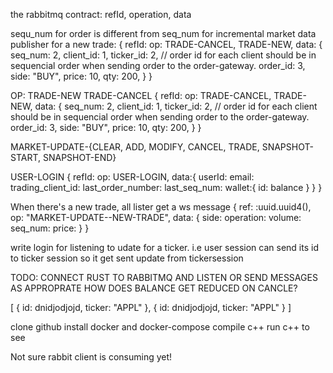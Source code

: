 the rabbitmq contract:
refId, operation, data

sequ_num for order is different from seq_num for incremental market data publisher
for a new trade:
{
  refId:
  op: TRADE-CANCEL, TRADE-NEW, 
  data: {
    seq_num: 2,
    client_id: 1,
    ticker_id: 2,
    // order id for each client should be in sequencial order when sending order to the order-gateway.
    order_id: 3,
    side: "BUY",
    price: 10,
    qty: 200,
  }
}

OP: 
TRADE-NEW TRADE-CANCEL 
{
  refId:
  op: TRADE-CANCEL, TRADE-NEW, 
  data: {
    seq_num: 2,
    client_id: 1,
    ticker_id: 2,
    // order id for each client should be in sequencial order when sending order to the order-gateway.
    order_id: 3,
    side: "BUY",
    price: 10,
    qty: 200,
  }
}

MARKET-UPDATE-{CLEAR, ADD, MODIFY, CANCEL, TRADE, SNAPSHOT-START, SNAPSHOT-END}


USER-LOGIN
{
  refId:
  op: USER-LOGIN,
  data:{
    userId:
    email:
    trading_client_id:
    last_order_number:
    last_seq_num:
    wallet:{
      id: 
      balance
    }
  }
}

When there's a new trade, all lister get a ws message
{
 ref: :uuid.uuid4(),
  op: "MARKET-UPDATE--NEW-TRADE",
  data: {
    side:
    operation: 
    volume: 
    seq_num:
    price: 
  }
}


write login for listening to udate for a ticker. i.e user session can send its id to ticker session so it get sent update from tickersession

TODO:
CONNECT RUST TO RABBITMQ AND LISTEN OR SEND MESSAGES AS APPROPRATE
HOW DOES BALANCE GET REDUCED ON CANCLE?

[
  {
    id: dnidjodjojd,
    ticker: "APPL"
  },
  {
    id: dnidjodjojd,
    ticker: "APPL"
  }
]

clone github
install docker and docker-compose
compile c++
run c++ to see 

Not sure rabbit client is consuming yet!
